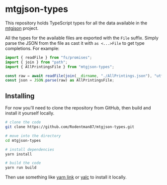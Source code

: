 # mtgjson-types

This repository holds TypeScript types for all the data available in the [mtgjson](https://mtgjson.com) project.

All the types for the available files are exported with the `File` suffix. Simply parse the JSON from the file as cast it with `as <...>File` to get type completions. For example:

```typescript
import { readFile } from "fs/promises";
import { join } from "path";
import { AllPrintingsFile } from "mtgjson-types";

const raw = await readFile(join(__dirname, "./AllPrintings.json"), "utf-8");
const json = JSON.parse(raw) as AllPrintingsFile;
```

## Installing

For now you'll need to clone the repository from GitHub, then build and install it yourself locally.

```bash
# clone the code
git clone https://github.com/Rodentman87/mtgjson-types.git

# move into the directory
cd mtgjson-types

# install dependencies
yarn install

# build the code
yarn run build
```

Then use something like [yarn link](https://classic.yarnpkg.com/en/docs/cli/link) or [yalc](https://github.com/wclr/yalc) to install it locally.
